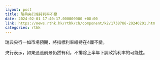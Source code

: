 ```yaml
---
layout: post
title: 瑞典央行維持利率不變
date: 2024-02-01 17:40:17.000000000 +08:00
link: https://news.rthk.hk/rthk/ch/component/k2/1738786-20240201.htm
categories: rthk
---
```


瑞典央行一如市場預期，將指標利率維持在4厘不變。

央行表示，如果通脹前景仍然有利，不排除上半年下調政策利率的可能性。

